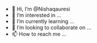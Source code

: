 - 👋 Hi, I’m @Nishaqauresi
- 👀 I’m interested in ...
- 🌱 I’m currently learning ...
- 💞️ I’m looking to collaborate on ...
- 📫 How to reach me ...

<!---
Nishaqauresi/Nishaqauresi is a ✨ special ✨ repository because its `README.md` (this file) appears on your GitHub profile.
You can click the Preview link to take a look at your changes.
--->
